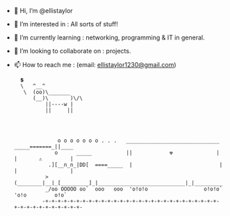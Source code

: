 - 👋 Hi, I’m @ellistaylor
- 👀 I’m interested in : All sorts of stuff!
- 🌱 I’m currently learning : networking, programming & IT in general.
- 💞️ I’m looking to collaborate on : projects.
- 📫 How to reach me : (email: ellistaylor1230@gmail.com)



        💲
        \   ^__^
         \  (oo)\_______
            (__)\       )\/\
                ||----w |
                ||     ||




                    o o o o o o o . . .   ______________________________ _____=======_||____
                   o      _____           ||            ☢              | |       ⚠         |
                 .][__n_n_|DD[  ====_____  |                            | |                 |
                >(________|__|_[_________]_|____________________________|_|_________________|
                _/oo OOOOO oo`  ooo   ooo  'o!o!o                  o!o!o` 'o!o         o!o`
               -+-+-+-+-+-+-+-+-+-+-+-+-+-+-+-+-+-+-+-+-+-+-+-+-+-+-+-+-+-+-+-+-+-+-+-+-+-+-+-
